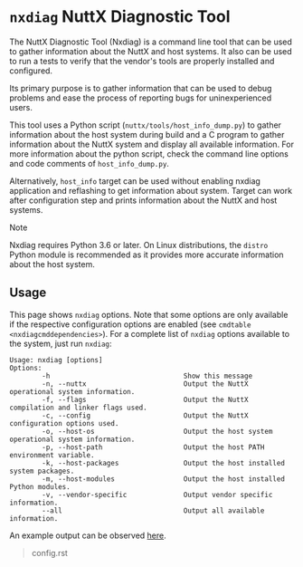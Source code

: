 # `nxdiag` NuttX Diagnostic Tool

The NuttX Diagnostic Tool (Nxdiag) is a command line tool that can be
used to gather information about the NuttX and host systems. It also can
be used to run a tests to verify that the vendor's tools are properly
installed and configured.

Its primary purpose is to gather information that can be used to debug
problems and ease the process of reporting bugs for uninexperienced
users.

This tool uses a Python script (`nuttx/tools/host_info_dump.py`) to
gather information about the host system during build and a C program to
gather information about the NuttX system and display all available
information. For more information about the python script, check the
command line options and code comments of `host_info_dump.py`.

Alternatively, `host_info` target can be used without enabling nxdiag
application and reflashing to get information about system. Target can
work after configuration step and prints information about the NuttX and
host systems.

<div class="note">

<div class="title">

Note

</div>

Nxdiag requires Python 3.6 or later. On Linux distributions, the
`distro` Python module is recommended as it provides more accurate
information about the host system.

</div>

## Usage

This page shows `nxdiag` options. Note that some options are only
available if the respective configuration options are enabled (see
`cmdtable <nxdiagcmddependencies>`). For a complete list of `nxdiag`
options available to the system, just run `nxdiag`:

    Usage: nxdiag [options]
    Options:
            -h                                 Show this message
            -n, --nuttx                        Output the NuttX operational system information.
            -f, --flags                        Output the NuttX compilation and linker flags used.
            -c, --config                       Output the NuttX configuration options used.
            -o, --host-os                      Output the host system operational system information.
            -p, --host-path                    Output the host PATH environment variable.
            -k, --host-packages                Output the host installed system packages.
            -m, --host-modules                 Output the host installed Python modules.
            -v, --vendor-specific              Output vendor specific information.
            --all                              Output all available information.

An example output can be observed [here](https://pastebin.com/HSw1EvhR).

> config.rst
